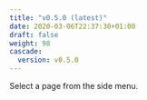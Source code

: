 ```yaml
---
title: "v0.5.0 (latest)"
date: 2020-03-06T22:37:30+01:00
draft: false
weight: 98
cascade:
  version: v0.5.0
---
```


Select a page from the side menu.
